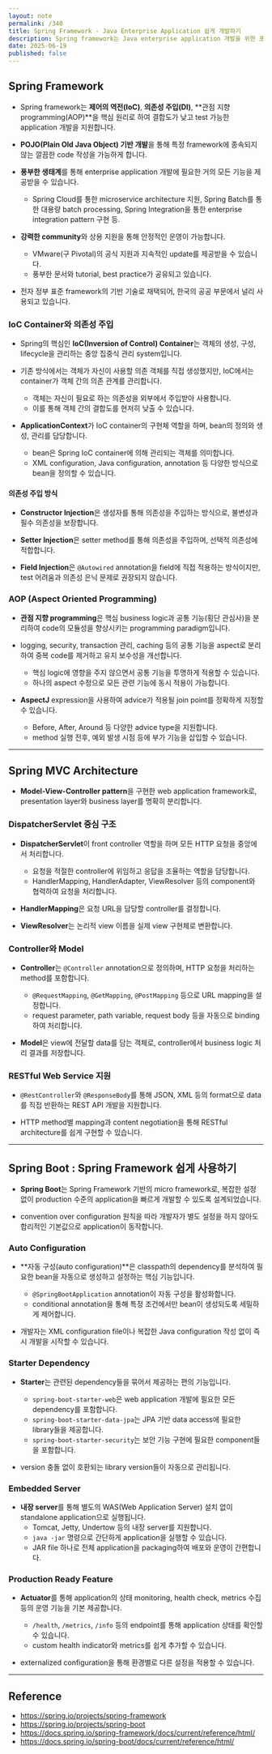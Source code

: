 ```yaml
---
layout: note
permalink: /340
title: Spring Framework - Java Enterprise Application 쉽게 개발하기
description: Spring framework는 Java enterprise application 개발을 위한 포괄적인 programming 및 configuration model을 제공하는 opensource application framework입니다.
date: 2025-06-19
published: false
---
```



## Spring Framework

- Spring framework는 **제어의 역전(IoC)**, **의존성 주입(DI)**, **관점 지향 programming(AOP)**을 핵심 원리로 하여 결합도가 낮고 test 가능한 application 개발을 지원합니다.

- **POJO(Plain Old Java Object) 기반 개발**을 통해 특정 framework에 종속되지 않는 깔끔한 code 작성을 가능하게 합니다.

- **풍부한 생태계**를 통해 enterprise application 개발에 필요한 거의 모든 기능을 제공받을 수 있습니다.
    - Spring Cloud를 통한 microservice architecture 지원, Spring Batch를 통한 대용량 batch processing, Spring Integration을 통한 enterprise integration pattern 구현 등.

- **강력한 community**와 상용 지원을 통해 안정적인 운영이 가능합니다.
    - VMware(구 Pivotal)의 공식 지원과 지속적인 update를 제공받을 수 있습니다.
    - 풍부한 문서와 tutorial, best practice가 공유되고 있습니다.

- 전자 정부 표준 framework의 기반 기술로 채택되어, 한국의 공공 부문에서 널리 사용되고 있습니다.


### IoC Container와 의존성 주입

- Spring의 핵심인 **IoC(Inversion of Control) Container**는 객체의 생성, 구성, lifecycle을 관리하는 중앙 집중식 관리 system입니다.

- 기존 방식에서는 객체가 자신이 사용할 의존 객체를 직접 생성했지만, IoC에서는 container가 객체 간의 의존 관계를 관리합니다.
    - 객체는 자신이 필요로 하는 의존성을 외부에서 주입받아 사용합니다.
    - 이를 통해 객체 간의 결합도를 현저히 낮출 수 있습니다.

- **ApplicationContext**가 IoC container의 구현체 역할을 하며, bean의 정의와 생성, 관리를 담당합니다.
    - bean은 Spring IoC container에 의해 관리되는 객체를 의미합니다.
    - XML configuration, Java configuration, annotation 등 다양한 방식으로 bean을 정의할 수 있습니다.

#### 의존성 주입 방식

- **Constructor Injection**은 생성자를 통해 의존성을 주입하는 방식으로, 불변성과 필수 의존성을 보장합니다.

- **Setter Injection**은 setter method를 통해 의존성을 주입하며, 선택적 의존성에 적합합니다.

- **Field Injection**은 `@Autowired` annotation을 field에 직접 적용하는 방식이지만, test 어려움과 의존성 은닉 문제로 권장되지 않습니다.


### AOP (Aspect Oriented Programming)

- **관점 지향 programming**은 핵심 business logic과 공통 기능(횡단 관심사)을 분리하여 code의 모듈성을 향상시키는 programming paradigm입니다.

- logging, security, transaction 관리, caching 등의 공통 기능을 aspect로 분리하여 중복 code를 제거하고 유지 보수성을 개선합니다.
    - 핵심 logic에 영향을 주지 않으면서 공통 기능을 투명하게 적용할 수 있습니다.
    - 하나의 aspect 수정으로 모든 관련 기능에 동시 적용이 가능합니다.

- **AspectJ** expression을 사용하여 advice가 적용될 join point를 정확하게 지정할 수 있습니다.
    - Before, After, Around 등 다양한 advice type을 지원합니다.
    - method 실행 전후, 예외 발생 시점 등에 부가 기능을 삽입할 수 있습니다.


---


## Spring MVC Architecture

- **Model-View-Controller pattern**을 구현한 web application framework로, presentation layer와 business layer를 명확히 분리합니다.


### DispatcherServlet 중심 구조

- **DispatcherServlet**이 front controller 역할을 하며 모든 HTTP 요청을 중앙에서 처리합니다.
    - 요청을 적절한 controller에 위임하고 응답을 조율하는 역할을 담당합니다.
    - HandlerMapping, HandlerAdapter, ViewResolver 등의 component와 협력하여 요청을 처리합니다.

- **HandlerMapping**은 요청 URL을 담당할 controller를 결정합니다.

- **ViewResolver**는 논리적 view 이름을 실제 view 구현체로 변환합니다.


### Controller와 Model

- **Controller**는 `@Controller` annotation으로 정의하며, HTTP 요청을 처리하는 method를 포함합니다.
    - `@RequestMapping`, `@GetMapping`, `@PostMapping` 등으로 URL mapping을 설정합니다.
    - request parameter, path variable, request body 등을 자동으로 binding하여 처리합니다.

- **Model**은 view에 전달할 data를 담는 객체로, controller에서 business logic 처리 결과를 저장합니다.


### RESTful Web Service 지원

- `@RestController`와 `@ResponseBody`를 통해 JSON, XML 등의 format으로 data를 직접 반환하는 REST API 개발을 지원합니다.

- HTTP method별 mapping과 content negotiation을 통해 RESTful architecture를 쉽게 구현할 수 있습니다.


---


## Spring Boot : Spring Framework 쉽게 사용하기

- **Spring Boot**는 Spring Framework 기반의 micro framework로, 복잡한 설정 없이 production 수준의 application을 빠르게 개발할 수 있도록 설계되었습니다.

- convention over configuration 원칙을 따라 개발자가 별도 설정을 하지 않아도 합리적인 기본값으로 application이 동작합니다.


### Auto Configuration

- **자동 구성(auto configuration)**은 classpath의 dependency를 분석하여 필요한 bean을 자동으로 생성하고 설정하는 핵심 기능입니다.
    - `@SpringBootApplication` annotation이 자동 구성을 활성화합니다.
    - conditional annotation을 통해 특정 조건에서만 bean이 생성되도록 세밀하게 제어합니다.

- 개발자는 XML configuration file이나 복잡한 Java configuration 작성 없이 즉시 개발을 시작할 수 있습니다.


### Starter Dependency

- **Starter**는 관련된 dependency들을 묶어서 제공하는 편의 기능입니다.
    - `spring-boot-starter-web`은 web application 개발에 필요한 모든 dependency를 포함합니다.
    - `spring-boot-starter-data-jpa`는 JPA 기반 data access에 필요한 library들을 제공합니다.
    - `spring-boot-starter-security`는 보안 기능 구현에 필요한 component들을 포함합니다.

- version 충돌 없이 호환되는 library version들이 자동으로 관리됩니다.


### Embedded Server

- **내장 server**를 통해 별도의 WAS(Web Application Server) 설치 없이 standalone application으로 실행됩니다.
    - Tomcat, Jetty, Undertow 등의 내장 server를 지원합니다.
    - `java -jar` 명령으로 간단하게 application을 실행할 수 있습니다.
    - JAR file 하나로 전체 application을 packaging하여 배포와 운영이 간편합니다.


### Production Ready Feature

- **Actuator**를 통해 application의 상태 monitoring, health check, metrics 수집 등의 운영 기능을 기본 제공합니다.
    - `/health`, `/metrics`, `/info` 등의 endpoint를 통해 application 상태를 확인할 수 있습니다.
    - custom health indicator와 metrics를 쉽게 추가할 수 있습니다.

- externalized configuration을 통해 환경별로 다른 설정을 적용할 수 있습니다.


---


## Reference

- <https://spring.io/projects/spring-framework>
- <https://spring.io/projects/spring-boot>
- <https://docs.spring.io/spring-framework/docs/current/reference/html/>
- <https://docs.spring.io/spring-boot/docs/current/reference/html/>
